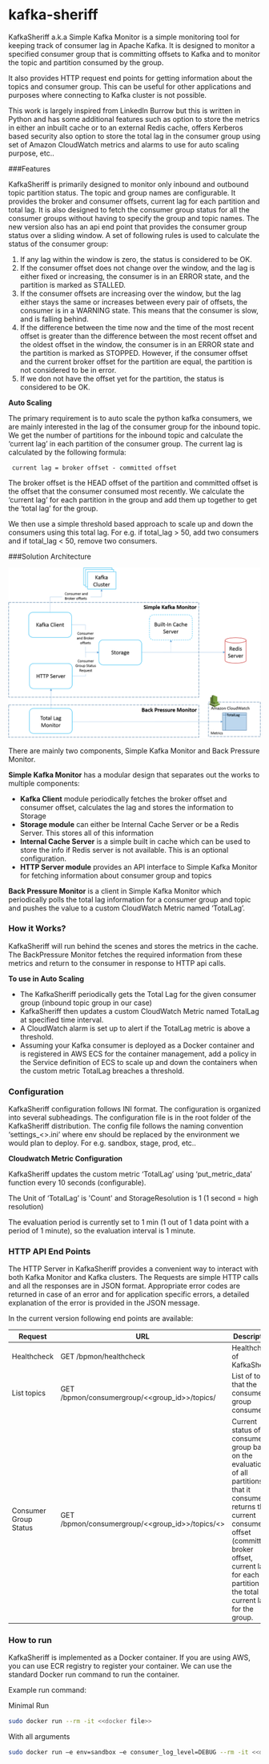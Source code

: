 # kafka-sheriff

KafkaSheriff a.k.a Simple Kafka Monitor is a simple monitoring tool for keeping track of consumer lag in Apache Kafka. It is designed to monitor a specified consumer group that is committing offsets to Kafka and to monitor the topic and partition consumed by the group.

It also provides HTTP request end points for getting information about the topics and consumer group. This can be useful for other applications and purposes where connecting to Kafka cluster is not possible.

This work is largely inspired from LinkedIn Burrow but this is written in Python and has some additional features such 
as option to store the metrics in either an inbuilt cache or to an external Redis cache, offers Kerberos based security 
also option to store the total lag in the consumer group using set of Amazon CloudWatch metrics and alarms to use for 
auto scaling purpose, etc.. 

###Features

KafkaSheriff is primarily designed to monitor only inbound and outbound topic partition status. The topic and 
group names are configurable. It provides the broker and consumer offsets, current lag for each partition and total lag.
It is also designed to fetch the consumer group status for all the consumer groups without having to specify the group 
and topic names. The new version also has an api end point that provides the consumer group status over a sliding window. 
A set of following rules is used to calculate the status of the consumer group:

1. If any lag within the window is zero, the status is considered to be OK.
2. If the consumer offset does not change over the window, and the lag is either fixed or increasing, the consumer is in an ERROR state, and the partition is marked as STALLED.
3. If the consumer offsets are increasing over the window, but the lag either stays the same or increases between every pair of offsets, the consumer is in a WARNING state. This means that the consumer is slow, and is falling behind.
4. If the difference between the time now and the time of the most recent offset is greater than the difference between the most recent offset and the oldest offset in the window, the consumer is in an ERROR state and the partition is marked as STOPPED. However, if the consumer offset and the current broker offset for the partition are equal, the partition is not considered to be in error.
5. If we don not have the offset yet for the partition, the status is considered to be OK.
      
**Auto Scaling**

The primary requirement is to auto scale the python kafka consumers, we are mainly interested in the lag of the consumer group for the inbound topic. We get the number of partitions for the inbound topic and calculate the ‘current lag’ in each partition of the consumer group. The current lag is calculated by the following formula:
```
 current lag = broker offset - committed offset
```
The broker offset is the HEAD offset of the partition and committed offset is the offset that the consumer consumed most recently. We calculate the ‘current lag’ for each partition in the group and add them up together to get the ‘total lag’ for the group.

We then use a simple threshold based approach to scale up and down the consumers using this total lag. For e.g. if total_lag > 50, add two consumers and if total_lag < 50, remove two consumers. 

###Solution Architecture

![High Level Design of Simple Kafka Monitor Service](images/kafka-monitor-arch.png?raw=true "High Level Design of Simple Kafka Monitor Service")

There are mainly two components, Simple Kafka Monitor and Back Pressure Monitor. 

**Simple Kafka Monitor** has a modular design that separates out the works to multiple components:

- **Kafka Client** module periodically fetches the broker offset and consumer offset, calculates the lag and stores the information to Storage
- **Storage module** can either be Internal Cache Server or be a Redis Server. This stores all of this information
- **Internal Cache Server** is a simple built in cache which can be used to store the info if Redis server is not available. This is an optional configuration.
- **HTTP Server module** provides an API interface to Simple Kafka Monitor for fetching information about consumer group and topics

**Back Pressure Monitor** is a client in Simple Kafka Monitor which periodically polls the total lag information for a consumer group and topic and pushes the value to a custom CloudWatch Metric named ‘TotalLag’.

### How it Works?
KafkaSheriff will run behind the scenes and stores the metrics in the cache. The BackPressure Monitor fetches the required
information from these metrics and return to the consumer in response to HTTP api calls.

**To use in Auto Scaling**

- The KafkaSheriff periodically gets the Total Lag for the given consumer group (inbound topic group in our case)
- KafkaSheriff then updates a custom CloudWatch Metric named TotalLag at specified time interval.
- A CloudWatch alarm is set up to alert if the TotalLag metric is above a threshold.
- Assuming your Kafka consumer is deployed as a Docker container and is registered in AWS ECS for the container 
management, add a policy in the Service definition of ECS to scale up and down the containers when the custom metric TotalLag breaches a threshold.

### Configuration

KafkaSheriff configuration follows INI format. The configuration is organized into several subheadings. The configuration 
file is in the root folder of the KafkaSheriff distribution. The config file follows the naming convention ‘settings_<<env>>.ini’ 
where env should be replaced by the environment we would plan to deploy. For e.g. sandbox, stage, prod, etc..

**Cloudwatch Metric Configuration**

KafkaSheriff updates the custom metric ‘TotalLag’ using ‘put_metric_data’ function every 10 seconds (configurable).

The Unit of ‘TotalLag’ is 'Count' and StorageResolution is 1 (1 second = high resolution)

The evaluation period is currently set to 1 min (1 out of 1 data point with a period of 1 minute), so the evaluation interval is 1 minute.


### HTTP API End Points

The HTTP Server in KafkaSheriff provides a convenient way to interact with both Kafka Monitor and Kafka clusters. The 
Requests are simple HTTP calls and all the responses are in JSON format. Appropriate error codes are returned in case of 
an error and for application specific errors, a detailed explanation of the error is provided in the JSON message.

In the current version following end points are available:

| Request | URL | Description |
| ------------- | ------------- | ------------- |
| Healthcheck | GET /bpmon/healthcheck | Healthcheck of KafkaSheriff |
| List topics | GET /bpmon/consumergroup/<<group_id>>/topics/ | List of topics that the consumer group consumes |
| Consumer Group Status | GET /bpmon/consumergroup/<<group_id>>/topics/<<topic>> | Current status of the consumer group based on the evaluation of all partitions that it consumes. It returns the current consumer offset (committed), broker offset, current lag for each partition and the total current lag for the group. |

### How to run

KafkaSheriff is implemented as a Docker container. If you are using AWS, you can use ECR registry to register your 
container. We can use the standard Docker run command to run the container.

Example run command:

Minimal Run
```sh
sudo docker run --rm -it <<docker file>>
```

With all arguments
```sh
sudo docker run –e env=sandbox –e consumer_log_level=DEBUG --rm -it <<docker file>>
```

